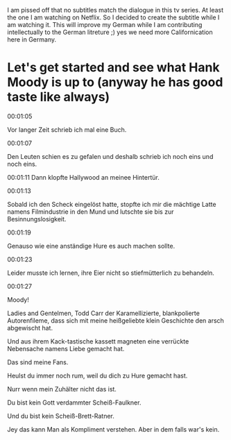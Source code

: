 I am pissed off that no subtitles match the dialogue in this tv series.
At least the one I am watching on Netflix.
So I decided to create the subtitle while I am watching it.
This will improve my German while I am contributing intellectually to the German litreture ;) yes we need more Californication here in Germany.

# Let's get started and see what Hank Moody is up to (anyway he has good taste like always)

00:01:05

Vor langer Zeit schrieb ich mal eine Buch.

00:01:07

Den Leuten schien es zu gefalen und deshalb schrieb ich noch eins und noch eins.

00:01:11
Dann klopfte Hallywood an meinee Hintertür.

00:01:13

Sobald ich den Scheck eingelöst hatte, 
stopfte ich mir die mächtige Latte namens Filmindustrie in den Mund und lutschte sie bis zur Besinnungslosigkeit.

00:01:19

Genauso wie eine anständige Hure es auch machen sollte.

00:01:23

Leider musste ich lernen, ihre Eier nicht so stiefmütterlich zu behandeln.

00:01:27

Moody!

Ladies and Gentelmen, Todd Carr der Karamellizierte, blank­po­lie­rte Autorenfileme, dass sich mit meine heißgeliebte klein Geschichte den arsch abgewischt hat.

Und aus ihrem Kack-tastische kassett magneten eine verrückte Nebensache namens Liebe gemacht hat.

Das sind meine Fans.

Heulst du immer noch rum, weil du dich zu Hure gemacht hast.

Nurr wenn mein Zuhälter nicht das ist.

Du bist kein Gott verdammter Scheiß-Faulkner.

Und du bist kein Scheiß-Brett-Ratner.

Jey das kann Man als Kompliment verstehen.
Aber in dem falls war's kein.
